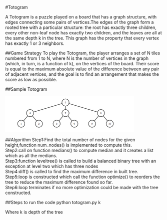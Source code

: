 #Totogram  

A Totogram is a puzzle played on a board that has a graph structure, with edges connecting some pairs
of vertices.The edges of the graph form a rooted tree with a particular structure: the root has exactly three children, every other non-leaf node has exactly two children, and the leaves are all at the same depth k in the tree. This graph has the property that every vertex has exactly 1 or 3 neighbors. 

##Game Strategy
To play the Totogram, the player arranges a set of N tiles numbered from 1 to N, where N is the number of vertices in the graph (which, in turn, is a function of k), on the vertices of the board. Their score is equal to the maximum absolute value of the difference between any pair of adjacent vertices, and the goal is to find an arrangement that makes the score as low as possible.

##Sample Totogram

![alt tag](https://github.com/Nethracs/totogram/blob/master/totogram.png)

##Algorithm
 Step1:Find the total number of nodes for the given height,function num_nodes() is implemented to compute this.  
 Step2:call on function medians() to compute median and it creates a list which as all the medians.  
 Step3:function leveltree() is called to build a balanced binary tree with an exception at level two which has three nodes  
 Step4:diff() is called to find the maximum difference in built tree.  
 Step5:loop is constructed which call the function optimize() to reorders the tree to reduce the maximum difference found so far.  
 Step6:loop terminates if no more optimization could be made with the tree constructed.  
 
##Steps to run the code
 python totogram.py k
 
 Where k is depth of the tree







